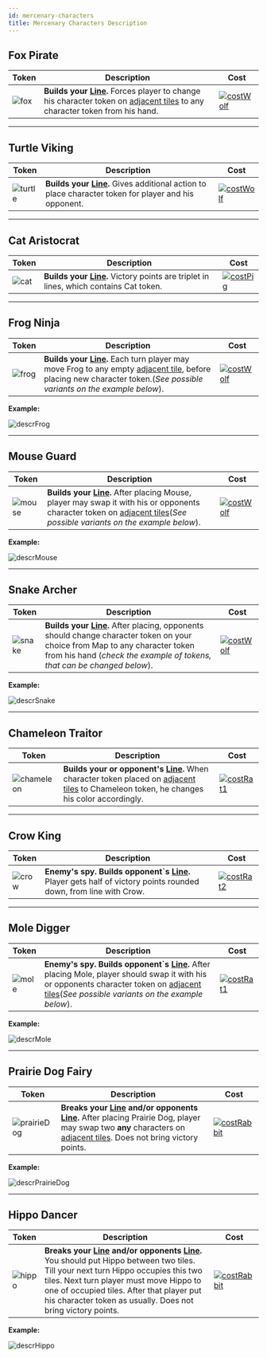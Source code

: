 ```yaml
---
id: mercenary-characters
title: Mercenary Characters Description
---
```


## Fox Pirate

|Token|Description|Cost|
|-|-|-|
|![fox](assets/FoggyIsland/mc1.jpg)|**Builds your [Line][line].** Forces player to change his character token on [adjacent tiles][adjacentTile] to any character token from his hand.|[![costWolf](assets/FoggyIsland/cost1.jpg)](06-basicCharactersDescription.md#wolf-warrior)|

***

## Turtle Viking

|Token|Description|Cost|
|-|-|-|
|![turtle](assets/FoggyIsland/mc2.jpg)|**Builds your [Line][line].** Gives additional action to place character token for player and his opponent.|[![costWolf](assets/FoggyIsland/cost1.jpg)](06-basicCharactersDescription.md#wolf-warrior)|

***

## Cat Aristocrat

|Token|Description|Cost|
|-|-|-|
|![cat](assets/FoggyIsland/mc2.jpg)|**Builds your [Line][line].** Victory points are triplet in lines, which contains Cat token.|[![costPig](assets/FoggyIsland/cost2.jpg)](06-basicCharactersDescription.md#pig-trader)|

***

## Frog Ninja

|Token|Description|Cost|
|-|-|-|
|![frog](assets/FoggyIsland/mc4.jpg)|**Builds your [Line][line].** Each turn player may move Frog to any empty [adjacent tile][adjacentTile], before placing new character token.(*See possible variants on the example below*).|[![costWolf](assets/FoggyIsland/cost1.jpg)](06-basicCharactersDescription.md#wolf-warrior)|

**Example:**

![descrFrog](assets/FoggyIsland/descr1.jpg)

***

## Mouse Guard

|Token|Description|Cost|
|-|-|-|
|![mouse](assets/FoggyIsland/mc5.jpg)|**Builds your [Line][line].** After placing Mouse, player may swap it with his or opponents character token on [adjacent tiles][adjacentTile](*See possible variants on the example below*).|[![costWolf](assets/FoggyIsland/cost1.jpg)](06-basicCharactersDescription.md#wolf-warrior)|

**Example:**

![descrMouse](assets/FoggyIsland/descr2.jpg)

***

## Snake Archer

|Token|Description|Cost|
|-|-|-|
|![snake](assets/FoggyIsland/mc6.jpg)|**Builds your [Line][line].**  After placing, opponents should change character token on your choice from Map to any character token from his hand (*check the example of tokens, that can be changed below*).|[![costWolf](assets/FoggyIsland/cost1.jpg)](06-basicCharactersDescription.md#wolf-warrior)|

**Example:**

![descrSnake](assets/FoggyIsland/descr3.jpg)

***

## Chameleon Traitor

|Token|Description|Cost|
|-|-|-|
|![chameleon](assets/FoggyIsland/mc7.jpg)|**Builds your or opponent's [Line][line].**  When character token placed on [adjacent tiles][adjacentTile] to Chameleon token, he changes his color accordingly.|[![costRat1](assets/FoggyIsland/cost3.jpg)](06-basicCharactersDescription.md#rat-spy)|

***

## Crow King

|Token|Description|Cost|
|-|-|-|
|![crow](assets/FoggyIsland/mc8.jpg)|**Enemy's spy. Builds opponent`s [Line][line].** Player gets half of victory points rounded down, from line with Crow.|[![costRat2](assets/FoggyIsland/cost4.jpg)](06-basicCharactersDescription.md#rat-spy)|

***

## Mole Digger

|Token|Description|Cost|
|-|-|-|
|![mole](assets/FoggyIsland/mc9.jpg)|**Enemy's spy. Builds opponent`s [Line][line].** After placing Mole, player should swap it with his or opponents character token on [adjacent tiles][adjacentTile](*See possible variants on the example below*).|[![costRat1](assets/FoggyIsland/cost3.jpg)](06-basicCharactersDescription.md#rat-spy)|

**Example:**

![descrMole](assets/FoggyIsland/descr4.jpg)

***

## Prairie Dog Fairy

|Token|Description|Cost|
|-|-|-|
|![prairieDog](assets/FoggyIsland/mc10.jpg)|**Breaks your [Line][line] and/or opponents [Line][line].** After placing Prairie Dog, player may swap two **any** characters on [adjacent tiles][adjacentTile]. Does not bring victory points.|[![costRabbit](assets/FoggyIsland/cost5.jpg)](06-basicCharactersDescription.md#rabbit-princess)|

**Example:**

![descrPrairieDog](assets/FoggyIsland/descr5.jpg)

***

## Hippo Dancer

|Token|Description|Cost|
|-|-|-|
|![hippo](assets/FoggyIsland/mc11.jpg)|**Breaks your [Line][line] and/or opponents [Line][line].** You should put Hippo between two tiles. Till your next turn Hippo occupies this two tiles. Next turn player must move Hippo to one of occupied tiles. After that player put his character token as usually. Does not bring victory points.|[![costRabbit](assets/FoggyIsland/cost5.jpg)](06-basicCharactersDescription.md#rabbit-princess)|

**Example:**

![descrHippo](assets/FoggyIsland/descr6.jpg)

<!--Web links ref-->

[line]: 02-componentsAndTerminologyPage.md#the-line
[adjacentTile]: 02-componentsAndTerminologyPage.md#adjacent-tiles
